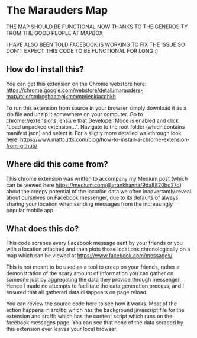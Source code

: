 # The Marauders Map
THE MAP SHOULD BE FUNCTIONAL NOW THANKS TO THE GENEROSITY FROM THE GOOD PEOPLE AT MAPBOX

I HAVE ALSO BEEN TOLD FACEBOOK IS WORKING TO FIX THE ISSUE SO DON'T EXPECT THIS CODE TO BE FUNCTIONAL FOR LONG :)

## How do I install this?
You can get this extension on the Chrome webstore here: https://chrome.google.com/webstore/detail/marauders-map/mliofombcghaamgjkmmmmlepkiacdhkh

To run this extension from source in your browser simply download it as a zip file and unzip it somewhere on your computer. Go to chrome://extensions, ensure that Developer Mode is enabled and click "Load unpacked extension...". 
Navigate to the root folder (which contains manifest.json) and select it. 
For a sligtly more detailed walkthrough look here: https://www.mattcutts.com/blog/how-to-install-a-chrome-extension-from-github/

## Where did this come from?
This chrome extension was written to accompany my Medium post (which can be viewed here https://medium.com/@arankhanna/9da8820bd27d) about the creepy potential of the 
location data we often inadvertantly reveal about ourselves on Facebook messenger, due to its defaults of always sharing your location when sending messages from the increasingly popular mobile app. 

## What does this do?
This code scrapes every Facebook message sent by your friends or you with a location attached and then plots those locations chronologically on a map which can be viewed at https://www.facebook.com/messages/

This is not meant to be used as a tool to creep on your friends, rather a demonstration of the scary amount of information you can gather on someone just by aggregating the data they provide through messenger. Hence I made no attempts to facilitate the data generation process, and I ensured that all gathered data disappears on page reload.

You can review the source code here to see how it works. Most of the action happens in src/bg which has the background javascript file for the extension and src/fb which has the content script which runs on the facebook messages page. 
You can see that none of the data scraped by this extension ever leaves your local browser.
